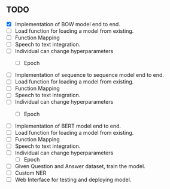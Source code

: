 ## TODO

- [x] Implementation of BOW model end to end.
- [ ] Load function for loading a model from existing.
- [ ] Function Mapping
- [ ] Speech to text integration.
- [ ] Individual can change hyperparameters
  - [ ] Epoch


- [ ] Implementation of sequence to sequence model end to end.
- [ ] Load function for loading a model from existing.
- [ ] Function Mapping
- [ ] Speech to text integration.
- [ ] Individual can change hyperparameters
  - [ ] Epoch


- [ ] Implementation of BERT model end to end.
- [ ] Load function for loading a model from existing.
- [ ] Function Mapping
- [ ] Speech to text integration.
- [ ] Individual can change hyperparameters
  - [ ] Epoch

- [ ] Given Question and Answer dataset, train the model.
- [ ] Custom NER
- [ ] Web Interface for testing and deploying model.
